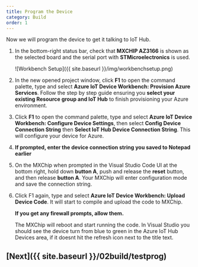 ```yaml
---
title: Program the Device
category: Build
order: 1
---
```


Now we will program the device to get it talking to IoT Hub.

1. In the bottom-right status bar, check that **MXCHIP AZ3166** is shown as the selected board and the serial port with **STMicroelectronics** is used.

    ![Workbench Setup]({{ site.baseurl }}/img/workbenchsetup.png)

1. In the new opened project window, click **F1** to open the command palette, type and select **Azure IoT Device Workbench: Provision Azure Services**. Follow the step by step guide ensuring you **select your existing Resource group and IoT Hub** to finish provisioning your Azure environment.

1. Click **F1** to open the command palette, type and select **Azure IoT Device Workbench: Configure Device Settings**, then select **Config Device Connection String** then **Select IoT Hub Device Connection String**. This will configure your device for Azure.

1. **If prompted, enter the device connection string you saved to Notepad earlier**

1. On the MXChip when prompted in the Visual Studio Code UI at the bottom right, hold down **button A**, push and release the **reset** button, and then release **button A**. Your MXChip will enter configuration mode and save the connection string.

1. Click F1 again, type and select **Azure IoT Device Workbench: Upload Device Code**. It will start to compile and upload the code to MXChip.

    **If you get any firewall prompts, allow them.**

    The MXChip will reboot and start running the code. In Visual Studio you should see the device turn from blue to green in the Azure IoT Hub Devices area, if it doesnt hit the refresh icon next to the title text.

## [Next]({{ site.baseurl }}/02build/testprog)
